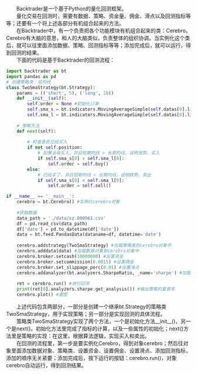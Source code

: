 &emsp;&emsp;Backtrader是一个基于Python的量化回测框架。  
&emsp;&emsp;量化交易在回测时，需要有数据、策略、资金量、佣金、滑点以及回测指标等等；还要有一个将上述各部分有机组合起来的方法。  
&emsp;&emsp;在Backtrader中，有一个负责把各个功能模块有机组合起来的类：Cerebro。Cerebro有大脑的意思，和人的大脑类似，负责整体的组织协调。当实例化这个类后，就可以往里面添加数据、策略、回测指标等等；添加完成后，就可以运行，得到回测的结果。  
&emsp;&emsp;下面的代码是基于Backtrader的回测流程：
```python
import backtrader as bt 
import pandas as pd
# 创建策略类：双均线
class TwoSmaStrategy(bt.Strategy):
    params = (('short', 5), ('long', 10))
    def __init__(self):
        self.order = None #初始化订单
        self.sma_s = bt.indicators.MovingAverageSimple(self.datas[0].lines.close, period=self.params.short) #短期均线指标
        self.sma_l = bt.indicators.MovingAverageSimple(self.datas[0].lines.close, period=self.params.long) #长期均线指标
    
    # 策略方法
    def next(self):
      
        # 检查是否已经买入
        if not self.position:
            # 如果没有买入，并且短期均线 > 长期均线，说明涨势，买入
            if self.sma_s[0] > self.sma_l[0]:
                self.order = self.buy()
        else:
            # 已经买了，并且短期均线 < 长期均线，说明跌势，卖出
            if self.sma_s[0] < self.sma_l[0]:
                self.order = self.sell()

if __name__ == '__main__':
    cerebro = bt.Cerebro() #实例化cerebro对象
    
    #获取数据
    data_path = './data/sz.000961.csv'
    df = pd.read_csv(data_path)
    df['date'] = pd.to_datetime(df['date'])
    data = bt.feed.PandasData(dataname=df, datetime='date')
    
    cerebro.addstrategy(TwoSmaStrategy) #加载策略类到cerebro对象中
    cerebro.adddata(data) #加载数据对象到cerebro对象中
    cerebro.broker.setcash(10000000) #设置资金
    cerebro.broker.setcommission(0.0015) #设置佣金
    cerebro.broker.set_slippage_perc(0.01) #设置滑点
    cerebro.addanalyzer(bt.analyzers.SharpeRatio, _name='sharpe') #加载夏普率类到cerebro对象中
    
    ret = cerebro.run() #进行回测
    print(ret[0].analyzers.sharpe.get_analysis()) #输出策略的夏普率
    cerebro.plot() #画图
```
&emsp;&emsp;上述代码包含两部分，一部分是创建一个继承bt.Strategy的策略类TwoSmaStrategy，用于实现策略；另一部分是实现回测的具体流程。  
&emsp;&emsp;策略类TwoSmaStrategy实现了两个方法，一个是初始化方法__init__()，另一个是next()。初始化方法里完成了指标的计算，以及一些属性的初始化；next()方法里是策略的实现：在这里，根据算法逻辑，实现买入和卖出。  
&emsp;&emsp;在回测的流程里，第一步是要实例化Cerebro，得到对象cerebro；然后往对象里面添加数据对象、策略类、设置资金、设置佣金、设置滑点、添加回测指标，添加的顺序无关紧要；添加完成后，按下运行的按钮：cerebro.run()，对象cerebro自动运行，得到回测结果。  
